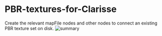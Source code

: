 # PBR-textures-for-Clarisse
Create the relevant mapFile nodes and other nodes to connect an existing PBR texture set on disk.
![summary](https://i.ibb.co/qNmHzZ5/PBR-Texture-set-help.jpg)
